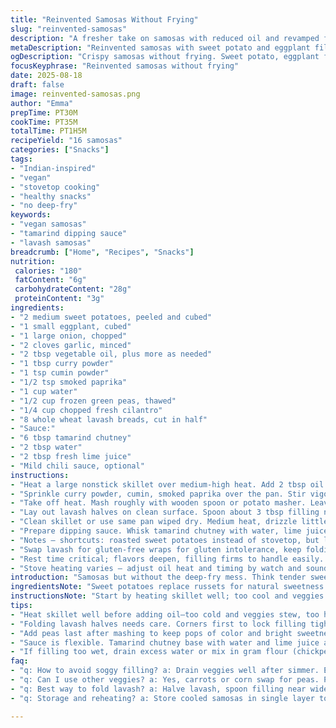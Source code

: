 ```yaml
---
title: "Reinvented Samosas Without Frying"
slug: "reinvented-samosas"
description: "A fresher take on samosas with reduced oil and revamped fillings. Uses sweet potato and eggplant instead of russet potatoes and zucchini. Cooking gently on the stovetop builds complex layers with curry and coriander undertones. Tortilla wrappers swapped for whole wheat lavash for sturdiness and a better fold. Portions yield 16 half-moons packed with vibrant veggies and spices, accompanied by a tangy tamarind-mint dipping sauce livened with fresh lime and mild chili. Stove technique emphasized for browning without deep frying. The dish is vegan, free of nuts, lactose, and eggs, making it an accessible snack or starter with bold flavors intact. Total time about one hour including resting and prep."
metaDescription: "Reinvented samosas with sweet potato and eggplant filling, browned on stovetop using whole wheat lavash wraps. Nut-free, vegan, tangy tamarind-mint sauce included."
ogDescription: "Crispy samosas without frying. Sweet potato, eggplant filling folded in lavash. Tamarind sauce zing with lime and mild chili option. Browning done on stovetop."
focusKeyphrase: "Reinvented samosas without frying"
date: 2025-08-18
draft: false
image: reinvented-samosas.png
author: "Emma"
prepTime: PT30M
cookTime: PT35M
totalTime: PT1H5M
recipeYield: "16 samosas"
categories: ["Snacks"]
tags:
- "Indian-inspired"
- "vegan"
- "stovetop cooking"
- "healthy snacks"
- "no deep-fry"
keywords:
- "vegan samosas"
- "tamarind dipping sauce"
- "lavash samosas"
breadcrumb: ["Home", "Recipes", "Snacks"]
nutrition: 
 calories: "180"
 fatContent: "6g"
 carbohydrateContent: "28g"
 proteinContent: "3g"
ingredients:
- "2 medium sweet potatoes, peeled and cubed"
- "1 small eggplant, cubed"
- "1 large onion, chopped"
- "2 cloves garlic, minced"
- "2 tbsp vegetable oil, plus more as needed"
- "1 tbsp curry powder"
- "1 tsp cumin powder"
- "1/2 tsp smoked paprika"
- "1 cup water"
- "1/2 cup frozen green peas, thawed"
- "1/4 cup chopped fresh cilantro"
- "8 whole wheat lavash breads, cut in half"
- "Sauce:"
- "6 tbsp tamarind chutney"
- "2 tbsp water"
- "2 tbsp fresh lime juice"
- "Mild chili sauce, optional"
instructions:
- "Heat a large nonstick skillet over medium-high heat. Add 2 tbsp oil. Toss in sweet potatoes, eggplant, onion, garlic. Cover quickly. Let sweat for about 6-7 minutes, stirring a couple times until veggies soften, edges golden. Don’t rush or veggies turn mushy."
- "Sprinkle curry powder, cumin, smoked paprika over the pan. Stir vigorously for 30 seconds. Aroma should bloom, spices toast just right. Splash in water. Cover. Simmer gently. Wait until liquid vanishes, vegetables fully tender — usually 16–18 minutes. Watch carefully; no soggy mess."
- "Take off heat. Mash roughly with wooden spoon or potato masher. Leave some chunky bits for texture. Fold in green peas, fresh cilantro. Salt and pepper to balance — think bright, vibrant, not flat. Set aside 15 minutes to cool and let flavors marry."
- "Lay out lavash halves on clean surface. Spoon about 3 tbsp filling near the wide edge of each half. Fold corners inward over filling, roll into half-moon shape. Don’t seal completely at ends — venting keeps wrapper crisp without oil soaking in."
- "Clean skillet or use same pan wiped dry. Medium heat, drizzle little oil, just enough to coat bottom. Place samosas seam side down. Press lightly for even contact. Cook about 3 minutes each side or until crisp, golden brown. Listen for quiet sizzle, not sputtering — that indicates right oil temp."
- "Prepare dipping sauce. Whisk tamarind chutney with water, lime juice. Adjust tang by tasting. Add mild chili sauce if you dare, but keep balanced. Serve samosas warm, encourage guests to dip generously."
- "Notes — shortcuts: roasted sweet potatoes instead of stovetop, but lose some moisture control. Eggplant softens faster; cut into larger cubes if worried about mush. Do not overlap samosas while cooking; crispness ruined in a heartbeat. If lavash tears, patch with a little water and pinch edges firmly."
- "Swap lavash for gluten-free wraps for gluten intolerance, keep folding gentle. Peas optional; can sub with diced carrots or corn. If too dry, a splash of lemon water brightens filling immediately without heavy sauce."
- "Rest time critical; flavors deepen, filling firms to handle easily. No rest means runny failure. This method learned after too many sloppy samosas on first tries."
- "Stove heating varies — adjust oil heat and timing by watch and sound, no strict timer. Feel the pan heat with the back of your hand, smell curry release — that’s prime cooking time."
introduction: "Samosas but without the deep-fry mess. Think tender sweet potatoes, silky eggplant—a departure from just potatoes and zucchini. The filling simmers slow, flavors build, no soggy fillings. Tortillas replaced by lavash; better structure, easier folding. Tried every wrapper from phyllo to wonton; lavash sticks longest, holds shape well and doesn’t waterproof the filling. Using stovetop methods to brown with oil lightly. Yields crispy outsides, no heavy greasiness. Sauce? Tamarind for sharpness, lime juice for zip. Avoids nuts, eggs, dairy — made this way for anyone. Cooking cues focus on smells and sounds, not rigid timers. Always a work in progress but satisfying nonetheless."
ingredientsNote: "Sweet potatoes replace russets for natural sweetness and creamy texture. Eggplant adds moisture, so mind the cooking liquid to avoid watery filling. Onion and garlic mandatory for base flavor and aroma. Curry powder remains classic; cumin swapped for coriander in the original but cumin suits better here. Smoked paprika replaces cayenne flakes for a softer heat that lingers rather than strikes upfront. Frozen peas stay for color, pop and subtle sweetness, but carrots or corn also work. Lavash gives a thicker wrap that crisps nicely, unlike flimsy tortillas that sometimes tear during folding or cooking. Oil used sparingly because crisp with less mess and health junk. Tamarind chutney is readily available but swap with tamarind paste mixed with jaggery or honey for homemade touch. Adjust sauce ingredients to acid and sweetness balance per taste. If allergy or preference demand, replace coriander with parsley or basil, but coriander remains authentic and aromatic."
instructionsNote: "Start by heating skillet well; too cool and veggies stew instead of roast, too hot and they burn before softening. Covering speeds steaming but watch for water evaporation — too much liquid ruins filling consistency. Spice step crucial: bloom spices just until smell intensifies, don’t overcook or bitter notes develop. Mashing leaves chunks — not smooth paste. This texture is texture. Peas added last to keep shape and brightness. Folding lavash halves can be tricky; folding corners first locks filling better than simple rolling. Toast samosas in a pan over moderate heat, use faint sizzling sounds as guide, turning gently with tongs. Avoid overcrowding the pan or covers, which trap steam and soften crusts prematurely. Sauce mix straight from bowl with constant stirring; taste and tweak acidity and spice to cut through richness of samosas. Rest the filling to firm up off heat — rushed assembly causes messy spills. Overall timing flexible; use sensory cues, sniff, listen, feel — cooking is living practice."
tips:
- "Heat skillet well before adding oil—too cold and veggies stew, too hot and you scorch without softening. Covering speeds sweating but watch liquid carefully; overdo and filling waters down. Timing’s a feel thing. I sniff spices blooming, hear gentle sizzle, not hard fry noise. Mushy eggplant? Cut bigger cubes, let them soften slower. Dry filling? Splash lemon water after cooking, brightens instantly without soggy mess."
- "Folding lavash halves needs care. Corners first to lock filling tight. No seal at ends; vents stop sogginess by letting steam escape. If wrap tears, damp cloth patch fixes quick. Use just enough oil in skillet, thin coating only, or samosas become greasy and heavy. Half-moons need gentle pressing on pan, even cooking both sides. Listen for soft sizzle—too hot means burnt edges, too cool means dull crust."
- "Add peas last after mashing to keep pops of color and bright sweetness. Overmash and you lose texture — I like chunky bits still. Spice toast step critical: quick stir, 30 seconds max, smell changes then liquid splash in. Don’t rush—spices bitter if overcooked. Cooler filling rests well; no rest, filling runs. Leaving it 15 minutes tightens mix and melds flavors, trust sensory cues on firmness before folding."
- "Sauce is flexible. Tamarind chutney base with water and lime juice adjusts acidity. Mild chili sauce optional—use sparingly or sauce overtakes. Homemade? Swap chutney for tamarind paste mixed with jaggery or honey. Taste often. If too sour, add honey. Too flat, extra lime juice. Keep stirring during assembly to balance acidity with filling’s earthy notes. Dip hot samosas, encourage generous scoops for contrast."
- "If filling too wet, drain excess water or mix in gram flour (chickpea) — binds better than regular flour, no off taste. Eggplant releases moisture fast—watch simmer time carefully. Don’t overcrowd pan; steam trapped ruins crisp edges. Cool leftover samosas in single layer so crust stays crisp, reheat covered in skillet a few minutes to bring back crunch. Swap lavash for gluten-free wraps but expect more fragile folding; handle gently."
faq:
- "q: How to avoid soggy filling? a: Drain veggies well after simmer. Eggplant releases moisture fast so bigger cubes help slow soften. Add gram flour if too wet. Rest filling to firm after cooking. No rest means sloppy, runny mess. Cover pan but watch liquid vanish, too much ruins crispness."
- "q: Can I use other veggies? a: Yes, carrots or corn swap for peas. Potatoes replaced with sweet potato for creaminess. Eggplant moisture variable so adjust cooking time. Avoid zucchini here, gets watery. Swap cilantro with parsley or basil if allergies, but flavor shifts. Keep veggies diced similarly for even cooking."
- "q: Best way to fold lavash? a: Halve lavash, spoon filling near wide edge. Fold corners in first to lock filling. Roll into half-moon shape. Don’t seal ends, vents prevent soggy wrap. If lavash tears, patch with little water and pinch edges tight. Keep fold snug but not too tight or filling bursts out."
- "q: Storage and reheating? a: Store cooled samosas in single layer to avoid condensation, crisp stays longer. Refrigerate in airtight container up to 2 days. Reheat in skillet with light oil on medium, cover briefly to warm through, then uncover to crisp edges again. Microwave softens crust fast, avoid if possible."

---
```

